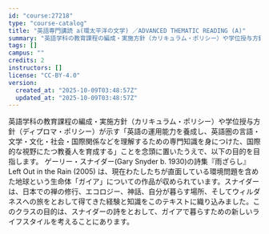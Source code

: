 ```yaml
---
id: "course:27218"
type: "course-catalog"
title: "英語専門講読 a(環太平洋の文学) ／ADVANCED THEMATIC READING (A)"
summary: "英語学科の教育課程の編成・実施方針（カリキュラム・ポリシー）や学位授与方針（ディプロマ・ポリシー）が示す「英語の運用能力を養成し、英語圏の言語・文学・文化・社会・国際関係などを理解するための専門知識を身につけた、国際的な視野にたつ教養人を育…"
tags: []
campus: ""
credits: 2
instructors: []
license: "CC-BY-4.0"
version:
  created_at: "2025-10-09T03:48:57Z"
  updated_at: "2025-10-09T03:48:57Z"
---
```

英語学科の教育課程の編成・実施方針（カリキュラム・ポリシー）や学位授与方針（ディプロマ・ポリシー）が示す「英語の運用能力を養成し、英語圏の言語・文学・文化・社会・国際関係などを理解するための専門知識を身につけた、国際的な視野にたつ教養人を育成する」ことを念頭に置いたうえで、以下の目的を目指します。 ゲーリー・スナイダー(Gary Snyder b. 1930)の詩集『雨ざらし』Left Out in the Rain (2005) は、現在わたしたちが直面している環境問題を含めた地球という生命体「ガイア」についての作品が収められています。スナイダーは、日本での禅の修行、エコロジー、神話、自分が暮らす場所、そしてウィルダネスへの旅をとおして得てきた経験と知識をこのテキストに織り込みました。このクラスの目的は、スナイダーの詩をとおして、ガイアで暮らすための新しいライフスタイルを考えることにあります。
